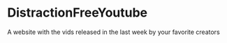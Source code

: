 # DistractionFreeYoutube
 A website with the vids released in the last week by your favorite creators
